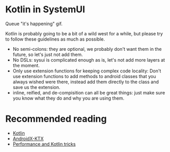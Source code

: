 # Kotlin in SystemUI

Queue "it's happening" gif.

Kotlin is probably going to be a bit of a wild west for a while, but please
try to follow these guidelines as much as possible.

 - No semi-colons: they are optional, we probably don't want them in the
   future, so let's just not add them.
 - No DSLs: sysui is complicated enough as is, let's not add more layers at
   the moment.
 - Only use extension functions for keeping complex code locality: Don't use
   extension functions to add methods to android classes that you always wished
   were there, instead add them directly to the class and save us the extension.
 - inline, reified, and de-compisition can all be great things: just make sure
   you know what they do and why you are using them.

# Recommended reading

 - [Kotlin](https://kotlinlang.org/)
 - [AndroidX-KTX](https://www.youtube.com/watch?v=st1XVfkDWqk)
 - [Performance and Kotlin tricks](https://www.youtube.com/watch?v=6P20npkvcb8)
